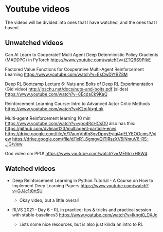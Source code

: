 # Youtube videos

The videos will be divided into ones that I have watched, and the ones that I havent.

## Unwatched videos
Can AI Learn to Cooperate? Multi Agent Deep Deterministic Policy Gradients (MADDPG) in PyTorch
https://www.youtube.com/watch?v=tZTQ6S9PfkE

Factored Value Functions for Cooperative Multi-Agent Reinforcement Learning
https://www.youtube.com/watch?v=EsCwDYtBZ8M



Deep RL Bootcamp Lecture 6: Nuts and Bolts of Deep RL Experimentation  (Gid video)
http://joschu.net/docs/nuts-and-bolts.pdf  (slides)
https://www.youtube.com/watch?v=8EcdaCk9KaQ



Reinforcement Learning Course: Intro to Advanced Actor Critic Methods
https://www.youtube.com/watch?v=K2qjAixgLqk

Multi-agent Reinforcement learning 10 min
https://www.youtube.com/watch?v=ypo4RdHCsD0
also has this:
https://github.com/dylman123/multiagent-particle-envs
https://drive.google.com/file/d/17augVhKg8gvDppyEylqi4nELYEOOcmsP/view
https://drive.google.com/file/d/1xR1_6gmgvQITjRszXV9jNmuV6-RS-_jG/view

God video om PPO!
https://www.youtube.com/watch?v=MEt6rrxH8W4


## Watched videos


- Deep Reinforcement Learning in Python Tutorial - A Course on How to Implement Deep Learning Papers https://www.youtube.com/watch?v=GJJc1t0rtSU
	- Okay video, but a little overall

- RLVS 2021 - Day 6 - RL in practice: tips & tricks and practical session with stable-baselines3 https://www.youtube.com/watch?v=Ikngt0_DXJg
	- Lists some nice resources, but is also just kinda an intro to RL